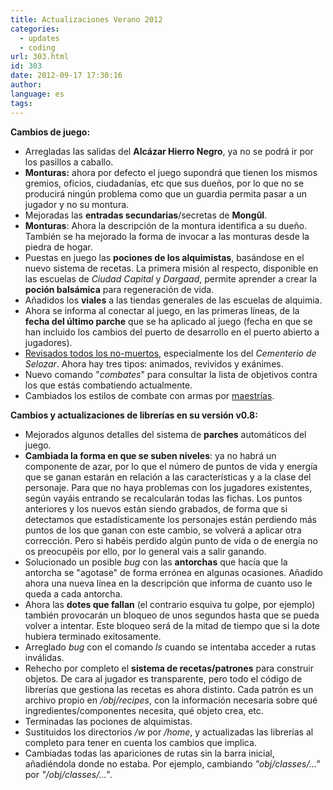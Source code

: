 ```yaml
---
title: Actualizaciones Verano 2012
categories:
  - updates
  - coding
url: 303.html
id: 303
date: 2012-09-17 17:30:16
author:
language: es
tags:
---
```


**Cambios de juego:**  

*   Arregladas las salidas del **Alcázar Hierro Negro**, ya no se podrá ir por los pasillos a caballo.    
*   **Monturas:** ahora por defecto el juego supondrá que tienen los mismos gremios, oficios, ciudadanías, etc que sus dueños, por lo que no se producirá ningún problema como que un guardia permita pasar a un jugador y no su montura.
*   Mejoradas las **entradas secundarias**/secretas de **Mongûl**.    
*   **Monturas**: Ahora la descripción de la montura identifica a su dueño. También se ha mejorado la forma de invocar a las monturas desde la piedra de hogar.    
*   Puestas en juego las **pociones de los alquimistas**, basándose en el nuevo sistema de recetas. La primera misión al respecto, disponible en las escuelas de _Ciudad Capital_ y _Dargaad_, permite aprender a crear la **poción balsámica** para regeneración de vida.
*   Añadidos los **viales** a las tiendas generales de las escuelas de alquimia.
*   Ahora se informa al conectar al juego, en las primeras líneas, de la **fecha del último parche** que se ha aplicado al juego (fecha en que se han incluido los cambios del puerto de desarrollo en el puerto abierto a jugadores).
*   [Revisados todos los no-muertos](http://www.ciudadcapital.net/archivo/revisados-los-no-muertos/), especialmente los del _Cementerio de Selozar_. Ahora hay tres tipos: animados, revividos y exánimes.
*   Nuevo comando "_combates_" para consultar la lista de objetivos contra los que estás combatiendo actualmente.
*   Cambiados los estilos de combate con armas por [maestrías](http://www.ciudadcapital.net/archivo/modificaciones-al-sistema-de-combate-maestrias/).

**Cambios y actualizaciones de librerías en su versión v0.8:**

*   Mejorados algunos detalles del sistema de **parches** automáticos del juego.
*   **Cambiada la forma en que se suben niveles**: ya no habrá un componente de azar, por lo que el número de puntos de vida y energía que se ganan estarán en relación a las características y a la clase del personaje. Para que no haya problemas con los jugadores existentes, según vayáis entrando se recalcularán todas las fichas. Los puntos anteriores y los nuevos están siendo grabados, de forma que si detectamos que estadísticamente los personajes están perdiendo más puntos de los que ganan con este cambio, se volverá a aplicar otra corrección. Pero si habéis perdido algún punto de vida o de energía no os preocupéis por ello, por lo general vais a salir ganando.
*   Solucionado un posible _bug_ con las **antorchas** que hacía que la antorcha se "agotase" de forma errónea en algunas ocasiones. Añadido ahora una nueva línea en la descripción que informa de cuanto uso le queda a cada antorcha.
*   Ahora las **dotes que fallan** (el contrario esquiva tu golpe, por ejemplo) también provocarán un bloqueo de unos segundos hasta que se pueda volver a intentar. Este bloqueo será de la mitad de tiempo que si la dote hubiera terminado exitosamente.
*   Arreglado _bug_ con el comando _ls_ cuando se intentaba acceder a rutas inválidas.
*   Rehecho por completo el **sistema de recetas/patrones** para construir objetos. De cara al jugador es transparente, pero todo el código de librerías que gestiona las recetas es ahora distinto. Cada patrón es un archivo propio en _/obj/recipes_, con la información necesaria sobre qué ingredientes/componentes necesita, qué objeto crea, etc.
*   Terminadas las pociones de alquimistas.
*   Sustituidos los directorios _/w_ por _/home_, y actualizadas las librerías al completo para tener en cuenta los cambios que implica.
*   Cambiadas todas las apariciones de rutas sin la barra inicial, añadiéndola donde no estaba. Por ejemplo, cambiando _"obj/classes/..."_ por _"/obj/classes/..."_.